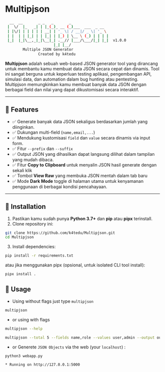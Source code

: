 # Multipjson
```bash
  __  __       _ _   _       _                  
 |  \/  |_   _| | |_(_)_ __ (_)___  ___  _ __   
 | |\/| | | | | | __| | '_ \| / __|/ _ \| '_ \  
 | |  | | |_| | | |_| | |_) | \__ \ (_) | | | | 
 |_|  |_|\__,_|_|\__|_| .__// |___/\___/|_| |_|  v1.0.0
                      |_| |__/                  
	    Multiple JSON Generator
               Created by k4tedu
```

**Multipjson** adalah sebuah web-based JSON generator tool yang dirancang untuk membantu kamu membuat data JSON secara cepat dan dinamis. Tool ini sangat berguna untuk keperluan testing aplikasi, pengembangan API, simulasi data, dan automation dalam bug hunting atau pentesting. Multipjson memungkinkan kamu membuat banyak data JSON dengan berbagai field dan nilai yang dapat dikustomisasi secara interaktif.

---

## 🚀 Features

- ✅ Generate banyak data JSON sekaligus berdasarkan jumlah yang diinginkan.
- ✅ Dukungan multi-field (`name,email,...`)
- ✅ Mendukung kustomisasi `field` dan `value` secara dinamis via input form.
- ✅ Fitur `--prefix` dan `--suffix`
- ✅ Output JSON yang dihasilkan dapat langsung dilihat dalam tampilan yang mudah dibaca.
- ✅ Fitur **Copy to Clipboard** untuk menyalin JSON hasil generate dengan sekali klik
- ✅ Tombol **View Raw** yang membuka JSON mentah dalam tab baru
- ✅ Mode **Dark Mode** toggle di halaman utama untuk kenyamanan penggunaan di berbagai kondisi pencahayaan.

---

## 🔧 Installation
1. Pastikan kamu sudah punya **Python 3.7+** dan **pip** atau **pipx** terinstall.
2. Clone repository ini:
```bash
git clone https://github.com/k4tedu/Multipjson.git
cd Multipjson
```
3. Install dependencies:
```bash
pip install -r requirements.txt
```
atau jika menggunakan pipx (opsional, untuk isolated CLI tool install):
```bash
pipx install .
```

## 🚀 Usage

- Using without flags just type `multipjson`
```bash
multipjson
```
- or using with flags
```bash
multipjson --help

multipjson --total 5 --fields name,role --values user,admin --output output.txt
```

- or Generete `JSON Objects` via the web (your `localhost`) :
```bash
python3 webapp.py
```
```bash
* Running on http://127.0.0.1:5000
```
